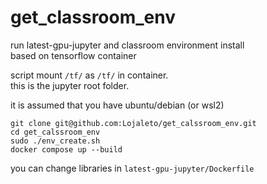 # get_classroom_env
run latest-gpu-jupyter and classroom environment install<br />
based on tensorflow container

script mount `/tf/` as `/tf/` in container.<br />
this is the jupyter root folder.<br />

it is assumed that you have ubuntu/debian (or wsl2)<br />

```
git clone git@github.com:Lojaleto/get_calssroom_env.git
cd get_calssroom_env
sudo ./env_create.sh
docker compose up --build
```

you can change libraries in ```latest-gpu-jupyter/Dockerfile```
